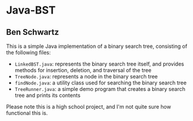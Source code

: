# Java-BST

## Ben Schwartz

This is a simple Java implementation of a binary search tree, consisting of the following files:

- `LinkedBST.java`: represents the binary search tree itself, and provides methods for insertion, deletion, and traversal of the tree
- `TreeNode.java`: represents a node in the binary search tree
- `findNode.java`: a utility class used for searching the binary search tree
- `TreeRunner.java`: a simple demo program that creates a binary search tree and prints its contents

Please note this is a high school project, and I'm not quite sure how functional this is.
